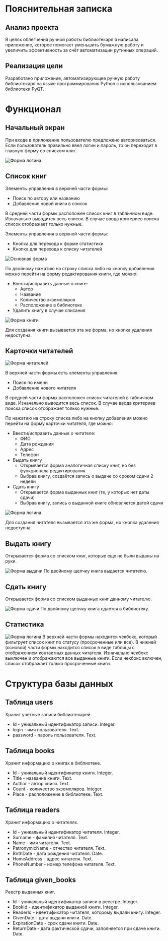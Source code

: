 #  Пояснительная записка

##  Анализ проекта

В целях облегчения ручной работы библиотекаря я написала приложение, которое помогает уменьшить бумажную работу и увеличить эффективность за счёт автоматизации рутинных операций.

##  Реализация цели

Разработано приложение, автоматизирующее ручную работу библиотекаря на языке программирования Python с использованием библиотеки PyQT.


#  Функционал

##  Начальный экран

При входе в приложение пользователю предложено авторизоваться. Если пользователь правильно ввел логин и пароль, то он переходит в главную форму со списком книг.

![Форма логина](images/login.png)

##  Список книг

Элементы управления в верхней части формы:
* Поиск по автору или названию
* Добавление новой книги в список

В средней части формы расположен список книг в табличном виде. Изначально выводится весь список. В случае ввода критериев поиска список отображает только нужные.

Элементы управления в верхней части формы:
* Кнопка для перехода к форме статистики
* Кнопка для перехода к списку читателей

![Основная форма](images/MainForm.png)

По двойному нажатию на строку списка либо на кнопку добавления можно перейти на форму редактирования книги, где можно:
* Ввести/исправить данные о книге:
  * Автор
  * Название
  * Количество экземпляров
  * Расположение в библиотеке
* Удалить книгу в случае списания

![Форма книги](images/BookDialog.png)

Для создания книги вызывается эта же форма, но кнопка удаления недоступна.

##  Карточки читателей

![Форма читателей](images/ReaderForm.png)

В верхней части формы есть элементы управления:
* Поиск по имени
* Добавление нового читателя

В средней части формы расположен список читателей в табличном виде.
Изначально выводится весь список. В случае ввода критериев поиска список отображает только нужные.

По нажатию на строку списка либо на кнопку добавления можно перейти на форму карточки читателя, где можно:
* Ввести/исправить данные о читателе:
  * ФИО
  * Дата рождения
  * Адрес
  * Телефон
* Выдать книгу
  * Открывается форма аналогичная списку книг, но без функционала редактирования
  * Выбрав книгу, создаётся запись о выдаче со сроком сдачи 2 недели
* Сдать книгу
  * Открывается форма выданных книг (те, у которых нет даты сдачи)
  * Выбрав книгу, запись о выданной книге обновляется датой сдачи

![Форма логина](images/ReaderDialog.png)

Для создания читателя вызывается эта же форма, но кнопка удаления недоступна.

## Выдать книгу

Открывается форма со списком книг, которые еще не были выданы на руки.

![Форма выдачи](images/GiveDialog.png)
По двойному щелчку книга выдается читателю.

## Сдать книгу

Открывается форма со списком выданных книг данному читателю.

![Форма сдачи](images/ReturnDialog.png)
По двойному щелчку книга сдается в библиотеку.


##  Статистика

![Форма логина](images/StatForm.png)
В верхней части формы находится чекбокс, который фильтрует список книг по статусу (просроченные или все).
В нижней (основой) части формы находится список в виде таблицы с отображением контактных данных читателя.
Изначально чекбокс выключен и отображаются все выданные книги. Если чекбокс включен, список отображает только просроченные книги.

# Структура базы данных

## Таблица users

Хранит учетные записи библиотекарей.

* Id - уникальный идентификатор записи. Integer.
* login - имя пользователя. Text.
* password - пароль пользователя. Text.

## Таблица books

Хранит информацию о книгах в библиотеке.

* Id - уникальный идентификатор книги. Integer.
* Title - название книги. Text.
* Author - автор книги. Text.
* Count - количество экземпляров. Integer.
* Place - расположение в библиотеке. Text.

## Таблица readers

Хранит информацию о читателях.

* Id - уникальный идентификатор читателя. Integer.
* Surname - фамилия читателя. Text.
* Name - имя читателя. Text.
* PatronymicName - отчество читателя. Text.
* BirthDate - дата рождения читателя. Date.
* HomeAddress - адрес читателя. Text.
* PhoneNumber - номер телефона читателя. Text.

## Таблица given_books

Реестр выданных книг.

* Id - уникальный идентификатор записи в реестре. Integer.
* BookId - идентификатор выданной книги. Integer.
* ReaderId - идентификатор читателя, которому выдали книгу. Integer.
* GivenDate - дата выдачи книги. Date.
* ExpirationDate - срок сдачи книги. Date.
* ReturnDate - дата фактической сдачи, заполняется при сдаче книги. Date.
